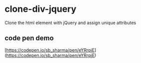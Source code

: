 # clone-div-jquery
Clone the html element with jQuery and assign unique attributes

## code pen demo
[https://codepen.io/sb_sharma/pen/eYRrpjE] (https://codepen.io/sb_sharma/pen/eYRrpjE)